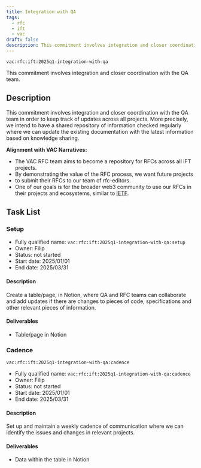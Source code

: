 ```yaml
---
title: Integration with QA
tags:
  - rfc
  - ift
  - vac
draft: false
description: This commitment involves integration and closer coordination with the QA team.
---
```


`vac:rfc:ift:2025q1-integration-with-qa`

This commitment involves integration
and closer coordination with the QA team.

## Description

This commitment involves integration
and closer coordination with the QA team
in order to keep track of updates across all projects.
More precisely, we intend to have a shared repository of information
checked regularly where we can update the existing documentation
with the latest information based on knowledge sharing.

**Alignment with VAC Narratives:**

- The VAC RFC team aims to become a repository for RFCs across all IFT projects.
- By demonstrating the value of the RFC process, we want future projects
- to submit their RFCs to our team of rfc-editors.
- One of our goals is for the broader web3 community to use our RFCs in their 
  projects and ecosystems, similar to [IETF](https://www.ietf.org/).

## Task List

### Setup

- Fully qualified name: 
  `vac:rfc:ift:2025q1-integration-with-qa:setup`
- Owner: Filip
- Status: not started
- Start date: 2025/01/01
- End date: 2025/03/31

#### Description

Create a table/page, in Notion, where QA and RFC teams can collaborate and
add updates if there are changes to pieces of code, specifications and
other relevant pieces of information.

#### Deliverables

- Table/page in Notion

### Cadence

`vac:rfc:ift:2025q1-integration-with-qa:cadence`

- Fully qualified name: 
  `vac:rfc:ift:2025q1-integration-with-qa:cadence`
- Owner: Filip
- Status: not started
- Start date: 2025/01/01
- End date: 2025/03/31

#### Description

Set up and maintain a weekly cadence of communication
where we can identify the issues and changes in relevant projects.

#### Deliverables

- Data within the table in Notion
